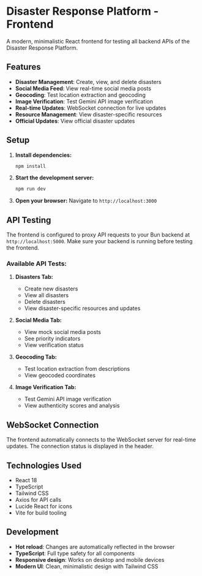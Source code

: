 # Disaster Response Platform - Frontend

A modern, minimalistic React frontend for testing all backend APIs of the Disaster Response Platform.

## Features

- **Disaster Management**: Create, view, and delete disasters
- **Social Media Feed**: View real-time social media posts
- **Geocoding**: Test location extraction and geocoding
- **Image Verification**: Test Gemini API image verification
- **Real-time Updates**: WebSocket connection for live updates
- **Resource Management**: View disaster-specific resources
- **Official Updates**: View official disaster updates

## Setup

1. **Install dependencies:**
   ```bash
   npm install
   ```

2. **Start the development server:**
   ```bash
   npm run dev
   ```

3. **Open your browser:**
   Navigate to `http://localhost:3000`

## API Testing

The frontend is configured to proxy API requests to your Bun backend at `http://localhost:5000`. Make sure your backend is running before testing the frontend.

### Available API Tests:

1. **Disasters Tab:**
   - Create new disasters
   - View all disasters
   - Delete disasters
   - View disaster-specific resources and updates

2. **Social Media Tab:**
   - View mock social media posts
   - See priority indicators
   - View verification status

3. **Geocoding Tab:**
   - Test location extraction from descriptions
   - View geocoded coordinates

4. **Image Verification Tab:**
   - Test Gemini API image verification
   - View authenticity scores and analysis

## WebSocket Connection

The frontend automatically connects to the WebSocket server for real-time updates. The connection status is displayed in the header.

## Technologies Used

- React 18
- TypeScript
- Tailwind CSS
- Axios for API calls
- Lucide React for icons
- Vite for build tooling

## Development

- **Hot reload**: Changes are automatically reflected in the browser
- **TypeScript**: Full type safety for all components
- **Responsive design**: Works on desktop and mobile devices
- **Modern UI**: Clean, minimalistic design with Tailwind CSS 